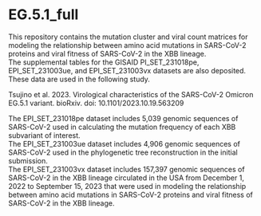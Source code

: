 # EG.5.1_full
This repository contains the mutation cluster and viral count matrices for modeling the relationship between amino acid mutations in SARS-CoV-2 proteins and viral fitness of SARS-CoV-2 in the XBB lineage.\
The supplemental tables for the GISAID PI_SET_231018pe, EPI_SET_231003ue, and EPI_SET_231003vx datasets are also deposited.\
These data are used in the following study.

Tsujino et al. 2023. Virological characteristics of the SARS-CoV-2 Omicron EG.5.1 variant. bioRxiv. doi: 10.1101/2023.10.19.563209

The EPI_SET_231018pe dataset includes 5,039 genomic sequences of SARS-CoV-2 used in calculating the mutation frequency of each XBB subvariant of interest.\
The EPI_SET_231003ue dataset includes 4,906 genomic sequences of SARS-CoV-2 used in the phylogenetic tree reconstruction in the initial submission.\
The EPI_SET_231003vx dataset includes 157,397 genomic sequences of SARS-CoV-2 in the XBB lineage circulated in the USA from December 1, 2022 to September 15, 2023 that were used in modeling the relationship between amino acid mutations in SARS-CoV-2 proteins and viral fitness of SARS-CoV-2 in the XBB lineage.
